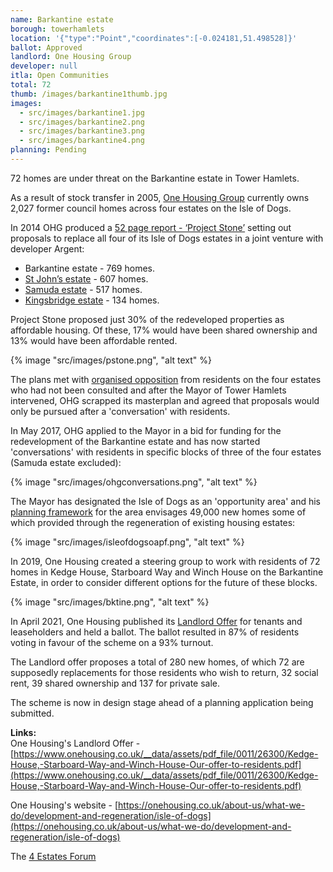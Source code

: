 ```yaml
---
name: Barkantine estate
borough: towerhamlets
location: '{"type":"Point","coordinates":[-0.024181,51.498528]}'
ballot: Approved 
landlord: One Housing Group
developer: null
itla: Open Communities
total: 72
thumb: /images/barkantine1thumb.jpg
images:
  - src/images/barkantine1.jpg
  - src/images/barkantine2.png
  - src/images/barkantine3.png
  - src/images/barkantine4.png
planning: Pending
---
```

72 homes are under threat on the Barkantine estate in Tower Hamlets. 

As a result of stock transfer in 2005, [One Housing Group](https://onehousing.co.uk) currently owns 2,027 former council homes across four estates on the Isle of Dogs. 

In 2014 OHG produced a [52 page report - ‘Project Stone’](/images/ProjectStone.pdf) setting out proposals to replace all four of its Isle of Dogs estates in a joint venture with developer Argent:  

 * Barkantine estate - 769 homes.
 * [St John’s estate](/estates/towerhamlets/stjohns/) - 607 homes.
 * [Samuda estate](/estates/towerhamlets/samuda/) - 517 homes.
 * [Kingsbridge estate](/estates/towerhamlets/kingsbridge/) - 134 homes.

Project Stone proposed just 30% of the redeveloped properties as affordable housing. Of these, 17% would have been shared ownership and 13% would have been affordable rented. 

{% image "src/images/pstone.png", "alt text" %}

The plans met with [organised opposition](http://www.4estatesforum.org.uk) from residents on the four estates who had not been consulted and after the Mayor of Tower Hamlets intervened, OHG scrapped its masterplan and agreed that proposals would only be pursued after a 'conversation' with residents.

In May 2017, OHG applied to the Mayor in a bid for funding for the redevelopment of the Barkantine estate and has now started 'conversations' with residents in specific blocks of three of the four estates (Samuda estate excluded): 

{% image "src/images/ohgconversations.png", "alt text" %}

The Mayor has designated the Isle of Dogs as an 'opportunity area' and his [planning framework](https://airdrive-secure.s3-eu-west-1.amazonaws.com/london/dataset/isle-of-dogs-and-south-poplar-opportunity-area-planning-framework/2019-10-18T14%3A33%3A23/Appendix%20A%20Isle%20of%20Dogs%20and%20South%20Poplar%20OAPF.pdf?X-Amz-Algorithm=AWS4-HMAC-SHA256&X-Amz-Credential=AKIAJJDIMAIVZJDICKHA%2F20200603%2Feu-west-1%2Fs3%2Faws4_request&X-Amz-Date=20200603T161828Z&X-Amz-Expires=300&X-Amz-Signature=e9f1e1b74bfcd4ea3f185de6fa62ea24ad89c7701eee317bad9d78024ba5474f&X-Amz-SignedHeaders=host) for the area envisages 49,000 new homes some of which provided through the regeneration of existing housing estates:

{% image "src/images/isleofdogsoapf.png", "alt text" %}

In 2019, One Housing created a steering group to work with residents of 72 homes in Kedge House, Starboard Way and Winch House on the Barkantine Estate, in order to consider different options for the future of these blocks.

{% image "src/images/bktine.png", "alt text" %}

In April 2021, One Housing published its [Landlord Offer](https://www.onehousing.co.uk/__data/assets/pdf_file/0011/26300/Kedge-House,-Starboard-Way-and-Winch-House-Our-offer-to-residents.pdf) for tenants and leaseholders and held a ballot. The ballot resulted in 87% of residents voting in favour of the scheme on a 93% turnout. 

The Landlord offer proposes a total of 280 new homes, of which 72 are supposedly replacements for those residents who wish to return, 32 social rent, 39 shared ownership and 137 for private sale.

The scheme is now in design stage ahead of a planning application being submitted.

__Links:__  
One Housing's Landlord Offer - [https://www.onehousing.co.uk/__data/assets/pdf_file/0011/26300/Kedge-House,-Starboard-Way-and-Winch-House-Our-offer-to-residents.pdf](https://www.onehousing.co.uk/__data/assets/pdf_file/0011/26300/Kedge-House,-Starboard-Way-and-Winch-House-Our-offer-to-residents.pdf)

One Housing's website - [https://onehousing.co.uk/about-us/what-we-do/development-and-regeneration/isle-of-dogs](https://onehousing.co.uk/about-us/what-we-do/development-and-regeneration/isle-of-dogs)

The [4 Estates Forum](http://4estatesforum.org.uk)
